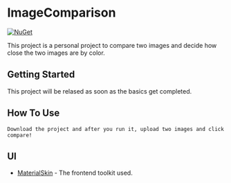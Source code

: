 # ImageComparison
[![NuGet](https://img.shields.io/nuget/vpre/MaterialSkin.Updated.svg?maxAge=2592000?style=plastic)](https://www.nuget.org/packages/MaterialSkin.Updated/)

This project is a personal project to compare two images and decide how close the two images are by color.

## Getting Started

This project will be relased as soon as the basics get completed. 


## How To Use

```
Download the project and after you run it, upload two images and click compare!
```

## UI

* [MaterialSkin](https://github.com/IgnaceMaes/MaterialSkin) - The frontend toolkit used.
